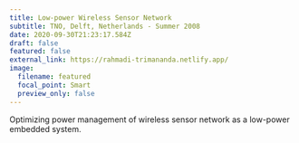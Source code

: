 ```yaml
---
title: Low-power Wireless Sensor Network
subtitle: TNO, Delft, Netherlands - Summer 2008
date: 2020-09-30T21:23:17.584Z
draft: false
featured: false
external_link: https://rahmadi-trimananda.netlify.app/
image:
  filename: featured
  focal_point: Smart
  preview_only: false
---
```

Optimizing power management of wireless sensor network as a low-power embedded system.